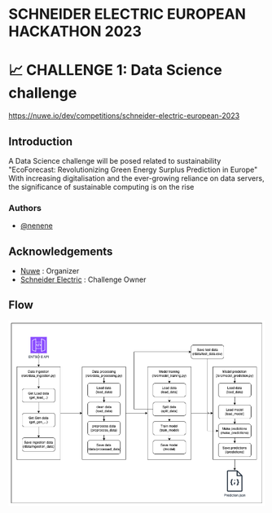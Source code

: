 # SCHNEIDER ELECTRIC EUROPEAN HACKATHON 2023

# 📈 CHALLENGE 1: Data Science challenge

https://nuwe.io/dev/competitions/schneider-electric-european-2023


## Introduction

A Data Science challenge will be posed related to sustainability
 "EcoForecast: Revolutionizing Green Energy Surplus Prediction in Europe" 
 With increasing digitalisation and the ever-growing reliance on data servers, the significance of sustainable computing is on the rise

### Authors

- [@nenene](https://github.com/nenene1812)

## Acknowledgements

- [Nuwe](https://nuwe.io/) : Organizer 
- [Schneider Electric](https://www.se.com/ww/en/) : Challenge Owner

## Flow 
![Project flow](https://github.com/nenene1812/nuwe-data-science-challenge/blob/main/EcoForecast_Flow.png)